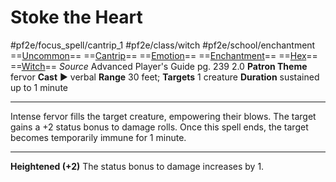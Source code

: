 # Stoke the Heart
#pf2e/focus_spell/cantrip_1 #pf2e/class/witch #pf2e/school/enchantment 
==[Uncommon](rules/traits/uncommon.md)== ==[Cantrip](rules/traits/cantrip.md)== ==[Emotion](rules/traits/emotion.md)== ==[Enchantment](rules/traits/enchantment.md)== ==[Hex](../../../Traits/Hex.md)== ==[Witch](../../../Traits/Witch.md)==
*Source* Advanced Player's Guide pg. 239 2.0
**Patron Theme** fervor
**Cast** ► verbal
**Range** 30 feet; **Targets** 1 creature
**Duration** sustained up to 1 minute

---
Intense fervor fills the target creature, empowering their blows. The target gains a +2 status bonus to damage rolls. Once this spell ends, the target becomes temporarily immune for 1 minute.

<hr>

**Heightened (+2)** The status bonus to damage increases by 1.